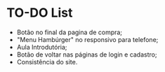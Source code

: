 # TO-DO List
- Botão no final da pagina de compra;
- "Menu Hambúrger" no responsivo para telefone;
- Aula Introdutória;
- Botão de voltar nas páginas de login e cadastro;
- Consistência do site.